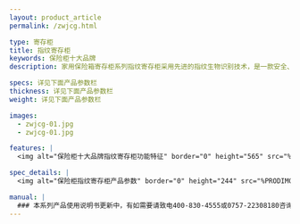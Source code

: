 ```yaml
---
layout: product_article
permalink: /zwjcg.html

type: 寄存柜
title: 指纹寄存柜
keywords: 保险柜十大品牌
description: 家用保险箱寄存柜系列指纹寄存柜采用先进的指纹生物识别技术，是一款安全、可靠的高科技产品，具有红外探测系统，能够识别柜内物品状态。

specs: 详见下面产品参数栏
thickness: 详见下面产品参数栏
weight: 详见下面产品参数栏

images:
  - zwjcg-01.jpg
  - zwjcg-01.jpg

features: |
  <img alt="保险柜十大品牌指纹寄存柜功能特征" border="0" height="565" src="%PRODIMGS%/zwjcg-gn.jpg" width="538" />

spec_details: |
  <img alt="保险柜指纹寄存柜产品参数" border="0" height="244" src="%PRODIMGS%/zwjcg-cpcs.jpg" width="538" />

manual: |
  ### 本系列产品使用说明书更新中，有如需要请致电400-830-4555或0757-22308180咨询，谢谢！
---
```

